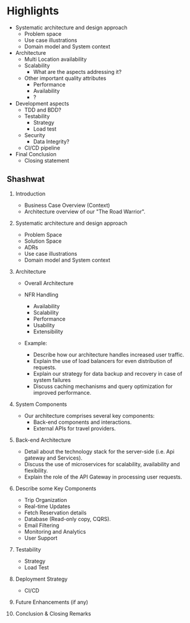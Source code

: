# Highlights

- Systematic architecture and design approach
  - Problem space
  - Use case illustrations
  - Domain model and System context
- Architecture
  - Multi Location availability
  - Scalability
    - What are the aspects addressing it?
  - Other important quality attributes
    - Performance
    - Availability
    - ?
- Development aspects
  - TDD and BDD?
  - Testability
    - Strategy
    - Load test
  - Security
    - Data Integrity?
  - CI/CD pipeline
- Final Conclusion
  - Closing statement

## Shashwat

1. Introduction
   - Business Case Overview (Context)
   - Architecture overview of our "The Road Warrior".

2. Systematic architecture and design approach
   - Problem Space
   - Solution Space
   - ADRs
   - Use case illustrations
   - Domain model and System context

3. Architecture
   - Overall Architecture

   - NFR Handling
     - Availability
     - Scalability
     - Performance
     - Usability
     - Extensibility
   - Example:
     - Describe how our architecture handles increased user traffic.
     - Explain the use of load balancers for even distribution of requests.
     - Explain our strategy for data backup and recovery in case of system failures
     - Discuss caching mechanisms and query optimization for improved performance.

4. System Components
   - Our architecture comprises several key components:
     - Back-end components and interactions.
     - External APIs for travel providers.

5. Back-end Architecture
   - Detail about the technology stack for the server-side (i.e. Api gateway and Services).
   - Discuss the use of microservices for scalability, availability and flexibility.
   - Explain the role of the API Gateway in processing user requests.

6. Describe some Key Components
   - Trip Organization
   - Real-time Updates
   - Fetch Reservation details
   - Database (Read-only copy, CQRS).
   - Email Filtering
   - Monitoring and Analytics
   - User Support

7. Testability
   - Strategy
   - Load Test

8. Deployment Strategy
   - CI/CD

9. Future Enhancements (if any)

10. Conclusion & Closing Remarks
